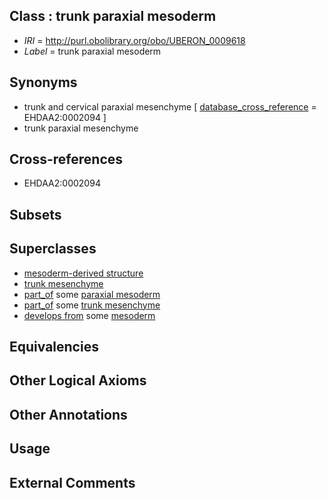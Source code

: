 
## Class : trunk paraxial mesoderm

 * *IRI* = http://purl.obolibrary.org/obo/UBERON_0009618
 * *Label* = trunk paraxial mesoderm

## Synonyms

 * trunk and cervical paraxial mesenchyme [ [database_cross_reference](../../ef/oboInOwl#hasDbXref.md) = EHDAA2:0002094 ]
 * trunk paraxial mesenchyme

## Cross-references

 * EHDAA2:0002094

## Subsets


## Superclasses

 * [mesoderm-derived structure](../../UBERON/20/UBERON_0004120.md)
 * [trunk mesenchyme](../../UBERON/56/UBERON_0005256.md)
 * [part_of](../../BFO/50/BFO_0000050.md) some [paraxial mesoderm](../../UBERON/77/UBERON_0003077.md)
 * [part_of](../../BFO/50/BFO_0000050.md) some [trunk mesenchyme](../../UBERON/56/UBERON_0005256.md)
 * [develops from](../../RO/02/RO_0002202.md) some [mesoderm](../../UBERON/26/UBERON_0000926.md)

## Equivalencies


## Other Logical Axioms


## Other Annotations


## Usage


## External Comments

